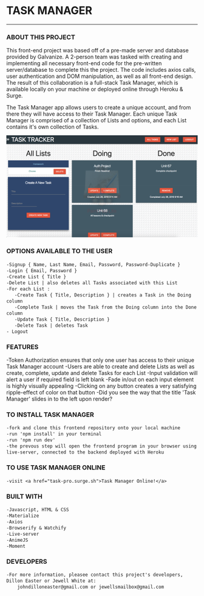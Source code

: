 # TASK MANAGER
------------------------------

### ABOUT THIS PROJECT

This front-end project was based off of a pre-made server and database provided by Galvanize. A 2-person team was tasked with creating and implementing all necessary front-end code for the pre-written server/database to complete this the project. The code includes axios calls, user authentication and DOM manipulation, as well as all front-end design. The result of this collaboration is a full-stack Task Manager, which is available locally on your machine or deployed online through Heroku & Surge. 

The Task Manager app allows users to create a unique account, and from there they will have access to their Task Manager. Each unique Task Manager is comprised of a collection of Lists and options, and each List contains it's own collection of Tasks.

<img src ="./tasktracker.png">


### OPTIONS AVAILABLE TO THE USER

    -Signup { Name, Last Name, Email, Password, Password-Duplicate }
    -Login { Email, Password }
    -Create List { Title }
    -Delete List | also deletes all Tasks associated with this List
    -For each List :  
       -Create Task { Title, Description } | creates a Task in the Doing column
       -Complete Task | moves the Task from the Doing column into the Done column
       -Update Task { Title, Description }
       -Delete Task | deletes Task    
    - Logout  


### FEATURES

-Token Authorization ensures that only one user has access to their unique Task Manager account
-Users are able to create and delete Lists as well as create, complete, update and delete Tasks for each List
-Input validation will alert a user if required field is left blank
-Fade in/out on each input element is highly visually appealing
-Clicking on any button creates a very satisfying ripple-effect of color on that button
-Did you see the way that the title 'Task Manager' slides in to the left upon render?


### TO INSTALL TASK MANAGER

    -fork and clone this frontend repository onto your local machine
    -run 'npm install' in your terminal
    -run 'npm run dev'
    -the prevous step will open the frontend program in your browser using live-server, connected to the backend deployed with Heroku


### TO USE TASK MANAGER ONLINE

    -visit <a href="task-pro.surge.sh">Task Manager Online!</a>

### BUILT WITH

    -Javascript, HTML & CSS
    -Materialize
    -Axios
    -Browserify & Watchify
    -Live-server 
    -AnimeJS
    -Moment


### DEVELOPERS

    -For more information, pleasee contact this project's developers, Dillon Easter or Jewell White at:   
        johndilloneaster@gmail.com or jewellsmailbox@gmail.com 